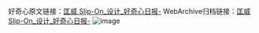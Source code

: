 好奇心原文链接：[匡威 Slip-On_设计_好奇心日报-](https://www.qdaily.com/articles/8958.html)
WebArchive归档链接：[匡威 Slip-On_设计_好奇心日报-](http://web.archive.org/web/20190623153642/https://www.qdaily.com/articles/8958.html)
![image](http://ww3.sinaimg.cn/large/007d5XDply1g3ve2gpaj6j30u03q0ani)